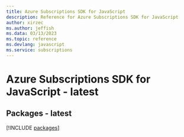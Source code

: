 ```yaml
---
title: Azure Subscriptions SDK for JavaScript
description: Reference for Azure Subscriptions SDK for JavaScript
author: xirzec
ms.author: jeffish
ms.data: 03/13/2023
ms.topic: reference
ms.devlang: javascript
ms.service: subscriptions
---
```

# Azure Subscriptions SDK for JavaScript - latest
## Packages - latest
[!INCLUDE [packages](subscriptions-index.md)]